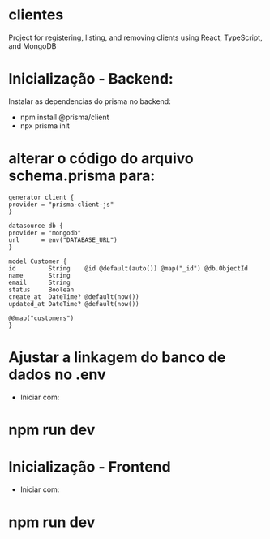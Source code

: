 # clientes
Project for registering, listing, and removing clients using React, TypeScript, and MongoDB

# Inicialização - Backend:
Instalar as dependencias do prisma no backend: 
- npm install @prisma/client
- npx prisma init

# alterar o código do arquivo schema.prisma para:
    generator client {
    provider = "prisma-client-js"
    }

    datasource db {
    provider = "mongodb"
    url      = env("DATABASE_URL")
    }

    model Customer {
    id         String    @id @default(auto()) @map("_id") @db.ObjectId
    name       String
    email      String
    status     Boolean
    create_at  DateTime? @default(now())
    updated_at DateTime? @default(now())

    @@map("customers")
    }

# Ajustar a linkagem do banco de dados no .env
- Iniciar com: 
# npm run dev 


# Inicialização - Frontend 
- Iniciar com: 
# npm run dev
